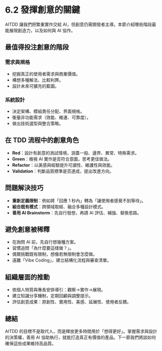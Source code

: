 # 6.2 發揮創意的關鍵

AITDD 讓我們把繁重實作交給 AI，但創意仍需開發者主導。本節介紹哪些階段最能展現創造力，以及如何與 AI 協作。

## 最值得投注創意的階段

### 需求與規格
- 挖掘真正的使用者需求與商業價值。  
- 構想多種解法、比較利弊。  
- 設計未來可擴充的藍圖。

### 系統設計
- 決定架構、模組責任分配、界面規格。  
- 衡量非功能需求（效能、維運、可靠度）。  
- 做出技術選型與整合策略。

## 在 TDD 流程中的創意角色

- **Red**：設計有創意的測試情境，涵蓋一般、邊界、異常、特殊需求。  
- **Green**：檢視 AI 實作是否符合意圖，思考更佳做法。  
- **Refactor**：以美感與經驗提升可讀性、維護性與效能。  
- **Validation**：判斷品質標準是否達成，提出改進方向。

## 問題解決技巧

- **重新定義限制**：例如將「回應 1 秒內」轉為「讓使用者感覺不到等待」。  
- **組合既有模式**：跨領域取經、融合多種設計模式。  
- **善用 AI Brainstorm**：先自行發想，再請 AI 評估、補強、替換思路。

## 避免創意被稀釋

- 在詢問 AI 前，先自行想幾種方案。  
- 習慣追問「為什麼要這樣做？」。  
- 偶爾挑戰既有限制，想像若無限制會怎麼做。  
- 遠離「Vibe Coding」，建立結構化流程與審查清單。

## 組織層面的推動

- 依個人特質與專長安排導引：觀察→實作→展現。  
- 建立知識分享機制，定期回顧與調整提示。  
- 評估創意成果：原創性、實用性、美感、延展性、使用者反饋。

## 總結

AITDD 的目標不是取代人，而是釋放更多時間用於「想得更好」。掌握需求與設計的決策權，善用 AI 協助執行，就能打造真正有價值的產品。下一節我們將談如何確保這些成果維持高品質。
